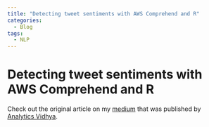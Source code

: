 ```yaml
---
title: "Detecting tweet sentiments with AWS Comprehend and R"
categories:
  - Blog
tags:
  - NLP
---
```

  
#  Detecting tweet sentiments with AWS Comprehend and R

Check out the original article on my [medium](https://medium.com/analytics-vidhya/how-to-detect-tweet-sentiment-with-amazon-comprehend-in-r-526a3d496e0d) that was published by [Analytics Vidhya](https://www.analyticsvidhya.com/).